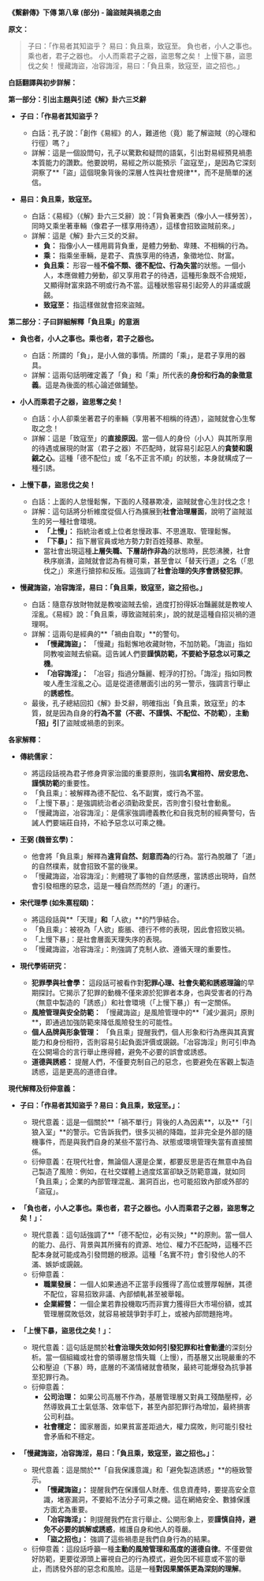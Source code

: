 **《繫辭傳》下傳 第八章 (部分) - 論盜賊與禍患之由**

**原文：**

> 子曰：「作易者其知盜乎？
> 易曰：負且乘，致寇至。
> 負也者，小人之事也。乘也者，君子之器也。
> 小人而乘君子之器，盜思奪之矣！
> 上慢下暴，盜思伐之矣！
> 慢藏誨盜，冶容誨淫，易曰：「負且乘，致寇至，盜之招也。」

**白話翻譯與初步詳解：**

**第一部分：引出主題與引述《解》卦六三爻辭**

*   **子曰：「作易者其知盜乎？**
    *   白話：孔子說：「創作《易經》的人，難道他（竟）能了解盜賊（的心理和行徑）嗎？」
    *   詳解：這是一個設問句，孔子以驚歎和疑問的語氣，引出對易經預見禍患本質能力的讚歎。他要說明，易經之所以能預示「盜寇至」，是因為它深刻洞察了**「盜」這個現象背後的深層人性與社會規律**，而不是簡單的迷信。

*   **易曰：負且乘，致寇至。**
    *   白話：《易經》（《解》卦六三爻辭）說：「背負著東西（像小人一樣勞苦），同時又乘坐著車輛（像君子一樣享用待遇），這樣會招致盜賊前來。」
    *   詳解：這是《解》卦六三爻的爻辭。
        *   **負：** 指像小人一樣用肩背負重，是體力勞動、卑賤、不相稱的行為。
        *   **乘：** 指乘坐車輛，是君子、貴族享用的待遇，象徵地位、財富。
        *   **負且乘：** 形容一種**不倫不類、德不配位、行為失當**的狀態。一個小人，本應做體力勞動，卻又享用君子的待遇，這種形象既不合規矩，又顯得財富來路不明或行為不當。這種狀態容易引起旁人的非議或覬覦。
        *   **致寇至：** 指這樣做就會招來盜賊。

**第二部分：子曰詳細解釋「負且乘」的意涵**

*   **負也者，小人之事也。乘也者，君子之器也。**
    *   白話：所謂的「負」，是小人做的事情。所謂的「乘」，是君子享用的器具。
    *   詳解：這兩句話明確定義了「負」和「乘」所代表的**身份和行為的象徵意義**。這是為後面的核心論述做鋪墊。

*   **小人而乘君子之器，盜思奪之矣！**
    *   白話：小人卻乘坐著君子的車輛（享用著不相稱的待遇），盜賊就會心生奪取之念！
    *   詳解：這是「致寇至」的**直接原因**。當一個人的身份（小人）與其所享用的待遇或展現的財富（君子之器）不匹配時，就容易引起惡人的**貪婪和覬覦之心**。這種「德不配位」或「名不正言不順」的狀態，本身就構成了一種引誘。

*   **上慢下暴，盜思伐之矣！**
    *   白話：上面的人怠慢鬆懈，下面的人殘暴欺凌，盜賊就會心生討伐之念！
    *   詳解：這句話將分析維度從個人行為擴展到**社會治理層面**，說明了盜賊滋生的另一種社會環境。
        *   **「上慢」：** 指統治者或上位者怠慢政事、不思進取、管理鬆懈。
        *   **「下暴」：** 指下層官員或地方勢力對百姓殘暴、欺壓。
        *   當社會出現這種**上層失職、下層胡作非為**的狀態時，民怨沸騰，社會秩序崩潰，盜賊就會認為有機可乘，甚至會以「替天行道」之名（「思伐之」）來進行搶掠和反叛。這強調了**社會治理的失序會誘發犯罪**。

*   **慢藏誨盜，冶容誨淫，易曰：「負且乘，致寇至，盜之招也。」**
    *   白話：隨意存放財物就是教唆盜賊去偷，過度打扮得妖冶豔麗就是教唆人淫亂。《易經》說：「負且乘，導致盜賊前來」，說的就是這種自招災禍的道理啊。
    *   詳解：這兩句是經典的**「禍由自取」**的警句。
        *   **「慢藏誨盜」：** 「慢藏」指鬆懈地收藏財物，不加防範。「誨盜」指如同教唆盜賊去偷竊。這告誡人們要**謹慎防範，不要給予惡念以可乘之機**。
        *   **「冶容誨淫」：** 「冶容」指過分豔麗、輕浮的打扮。「誨淫」指如同教唆人產生淫亂之心。這是從道德層面引出的另一警示，強調言行舉止的**誘惑性**。
    *   最後，孔子總結回扣《解》卦爻辭，明確指出「負且乘，致寇至」的本質，就是因為自身的**行為不當（不密、不謹慎、不配位、不防範）**，**主動「招」引**了盜賊或禍患的到來。

**各家解釋：**

*   **傳統儒家：**
    *   將這段話視為君子修身齊家治國的重要原則，強調**名實相符、居安思危、謹慎防範**的重要性。
    *   「負且乘」：被解釋為德不配位、名不副實，或行為不當。
    *   「上慢下暴」：是強調統治者必須勤政愛民，否則會引發社會動亂。
    *   「慢藏誨盜，冶容誨淫」：是儒家強調禮義教化和自我克制的經典警句，告誡人們要端莊自持，不給予惡念以可乘之機。

*   **王弼 (魏晉玄學)：**
    *   他會將「負且乘」解釋為**違背自然、刻意而為**的行為。當行為脫離了「道」的自然樸素，就會招致不當的後果。
    *   「慢藏誨盜，冶容誨淫」：則體現了事物的自然感應，當誘惑出現時，自然會引發相應的惡念，這是一種自然而然的「道」的運行。

*   **宋代理學 (如朱熹程頤)：**
    *   將這段話與**「天理」**和**「人欲」**的鬥爭結合。
    *   「負且乘」：被視為「人欲」膨脹、德行不修的表現，因此會招致災禍。
    *   「上慢下暴」：是社會層面天理失序的表現。
    *   「慢藏誨盜，冶容誨淫」：則強調了克制人欲、遵循天理的重要性。

*   **現代學術研究：**
    *   **犯罪學與社會學：** 這段話可被看作對**犯罪心理、社會失範和誘惑理論**的早期探討。它揭示了犯罪的動機不僅來源於犯罪者本身，也與受害者的行為（無意中製造的「誘惑」）和社會環境（「上慢下暴」）有一定關係。
    *   **風險管理與安全防範：** 「慢藏誨盜」是風險管理中的**「減少漏洞」原則**，即通過加強防範來降低風險發生的可能性。
    *   **個人品牌與形象管理：** 「負且乘」提醒我們，個人形象和行為應與其真實能力和身份相符，否則容易引起負面評價或覬覦。「冶容誨淫」則可引申為在公開場合的言行舉止應得體，避免不必要的誤會或誘惑。
    *   **道德與誘惑：** 提醒人們，不僅要克制自己的惡念，也要避免在客觀上製造誘惑，這是更高的道德自律。

**現代解釋及衍伸意義：**

*   **子曰：「作易者其知盜乎？易曰：負且乘，致寇至。」：**
    *   現代意義：這是一個關於**「禍不單行」背後的人為因素**，以及**「引狼入室」**的警示。它告訴我們，很多災禍的降臨，並非完全是外部的隨機事件，而是與我們自身的某些不當行為、狀態或環境管理失當有直接關係。
    *   衍伸意義：在現代社會，無論個人還是企業，都要反思是否在無意中為自己製造了風險：例如，在社交媒體上過度炫富卻缺乏防範意識，就如同「負且乘」；企業的內部管理混亂、漏洞百出，也可能招致內部或外部的「盜寇」。

*   **「負也者，小人之事也。乘也者，君子之器也。小人而乘君子之器，盜思奪之矣！」：**
    *   現代意義：這句話強調了**「德不配位，必有災殃」**的原則。當一個人的能力、品行、背景與其所擁有的資源、地位、權力不匹配時，這種不匹配本身就可能成為引發問題的根源。這種「名實不符」會引發他人的不滿、嫉妒或覬覦。
    *   衍伸意義：
        *   **職業發展：** 一個人如果通過不正當手段獲得了高位或豐厚報酬，其德不配位，容易招致非議、內部傾軋甚至被舉報。
        *   **企業經營：** 一個企業若靠投機取巧而非實力獲得巨大市場份額，或其管理層腐敗低效，就容易被競爭對手盯上，或被內部問題拖垮。

*   **「上慢下暴，盜思伐之矣！」：**
    *   現代意義：這句話是關於**社會治理失效如何引發犯罪和社會動盪**的深刻分析。當一個組織或社會的領導層怠惰失職（上慢），而基層又出現嚴重的不公和壓迫（下暴）時，底層的不滿情緒就會積聚，最終可能爆發為抗爭甚至犯罪行為。
    *   衍伸意義：
        *   **公司治理：** 如果公司高層不作為，基層管理層又對員工殘酷壓榨，必然導致員工士氣低落、效率低下，甚至內部犯罪行為增加，最終損害公司利益。
        *   **社會穩定：** 國家層面，如果貧富差距過大，權力腐敗，則可能引發社會矛盾和不穩定。

*   **「慢藏誨盜，冶容誨淫，易曰：「負且乘，致寇至，盜之招也。」：**
    *   現代意義：這是關於**「自我保護意識」和「避免製造誘惑」**的極致警示。
        *   **「慢藏誨盜」：** 提醒我們在保護個人財產、信息資產時，要提高安全意識，堵塞漏洞，不要給不法分子可乘之機。這在網絡安全、數據保護方面尤為重要。
        *   **「冶容誨淫」：** 則提醒我們在言行舉止、公開形象上，要**謹慎自持，避免不必要的誤解或誘惑**，維護自身和他人的尊嚴。
        *   **「盜之招也」：** 強調了這些禍患是我們自身行為的結果。
    *   衍伸意義：這段話呼籲一種**主動的風險管理和高度的道德自律**。不僅要做好防範，更要從源頭上審視自己的行為模式，避免因不經意或不當的舉止，而誘發外部的惡念和風險。這是一種**對因果關係更為深刻的理解**。